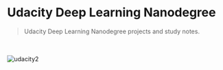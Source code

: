 # Udacity Deep Learning Nanodegree

 > Udacity Deep Learning Nanodegree projects and study notes.&nbsp;&nbsp;&nbsp;

 　 　　
 
![udacity2](https://user-images.githubusercontent.com/20716798/49513726-14e3ba00-f879-11e8-862a-9c5d11ae8395.png)






